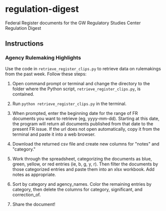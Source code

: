 # regulation-digest

Federal Register documents for the GW Regulatory Studies Center Regulation Digest

## Instructions

### Agency Rulemaking Highlights

Use the code in `retrieve_register_clips.py` to retrieve data on rulemakings from the past week. Follow these steps:

1. Open command prompt or terminal and change the directory to the folder where the Python script, `retrieve_register_clips.py`, is contained.

2. Run `python retrieve_register_clips.py` in the terminal.

3. When prompted, enter the beginning date for the range of FR documents you want to retrieve (eg, yyyy-mm-dd). Starting at this date, the program will return all documents published from that date to the present FR issue. If the url does not open automatically, copy it from the terminal and paste it into a web browser.

4. Download the returned csv file and create new columns for "notes" and "category."

5. Work through the spreadsheet, categorizing the documents as blue, green, yellow, or red entries (ie, b, g, y, r). Then filter the documents by those categorized entries and paste them into an xlsx workbook. Add notes as appropriate.

6. Sort by category and agency_names. Color the remaining entries by category, then delete the columns for category, significant, and correction_of.

7. Share the document!
